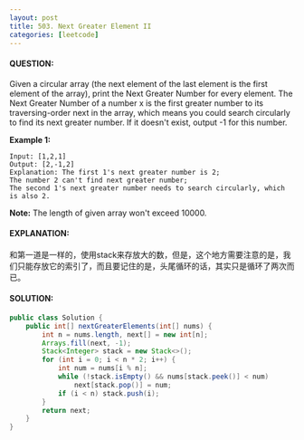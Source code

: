 ```yaml
---
layout: post
title: 503. Next Greater Element II
categories: [leetcode]
---
```


#### QUESTION:

Given a circular array (the next element of the last element is the first element of the array), print the Next Greater Number for every element. The Next Greater Number of a number x is the first greater number to its traversing-order next in the array, which means you could search circularly to find its next greater number. If it doesn't exist, output -1 for this number.

**Example 1:**

```
Input: [1,2,1]
Output: [2,-1,2]
Explanation: The first 1's next greater number is 2; 
The number 2 can't find next greater number; 
The second 1's next greater number needs to search circularly, which is also 2.

```

**Note:** The length of given array won't exceed 10000.

#### EXPLANATION:

和第一道是一样的，使用stack来存放大的数，但是，这个地方需要注意的是，我们只能存放它的索引了，而且要记住的是，头尾循环的话，其实只是循环了两次而已。

#### SOLUTION:

```JAVA
public class Solution {
    public int[] nextGreaterElements(int[] nums) {
        int n = nums.length, next[] = new int[n];
        Arrays.fill(next, -1);
        Stack<Integer> stack = new Stack<>(); 
        for (int i = 0; i < n * 2; i++) {
            int num = nums[i % n];
            while (!stack.isEmpty() && nums[stack.peek()] < num)
                next[stack.pop()] = num;
            if (i < n) stack.push(i);
        }
        return next;
    }
}
```

